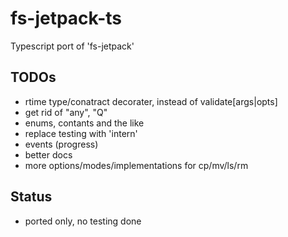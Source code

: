 fs-jetpack-ts
=============

Typescript port of 'fs-jetpack'


## TODOs
- rtime type/conatract decorater, instead of validate[args|opts]
- get rid of "any", "Q"
- enums, contants and the like
- replace testing with 'intern'
- events (progress)
- better docs
- more options/modes/implementations for cp/mv/ls/rm

## Status

- ported only, no testing done
